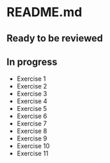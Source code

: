 # README.md

## Ready to be reviewed



## In progress

* Exercise 1
* Exercise 2
* Exercise 3
* Exercise 4
* Exercise 5
* Exercise 6
* Exercise 7
* Exercise 8
* Exercise 9
* Exercise 10
* Exercise 11